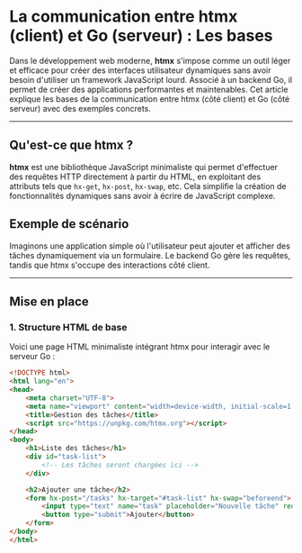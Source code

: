 # La communication entre htmx (client) et Go (serveur) : Les bases

Dans le développement web moderne, **htmx** s'impose comme un outil léger et efficace pour créer des interfaces utilisateur dynamiques sans avoir besoin d'utiliser un framework JavaScript lourd. Associé à un backend Go, il permet de créer des applications performantes et maintenables. Cet article explique les bases de la communication entre htmx (côté client) et Go (côté serveur) avec des exemples concrets.

---

## Qu'est-ce que htmx ?

**htmx** est une bibliothèque JavaScript minimaliste qui permet d'effectuer des requêtes HTTP directement à partir du HTML, en exploitant des attributs tels que `hx-get`, `hx-post`, `hx-swap`, etc. Cela simplifie la création de fonctionnalités dynamiques sans avoir à écrire de JavaScript complexe.

## Exemple de scénario

Imaginons une application simple où l'utilisateur peut ajouter et afficher des tâches dynamiquement via un formulaire. Le backend Go gère les requêtes, tandis que htmx s'occupe des interactions côté client.

---

## Mise en place

### 1. **Structure HTML de base**

Voici une page HTML minimaliste intégrant htmx pour interagir avec le serveur Go :

```html
<!DOCTYPE html>
<html lang="en">
<head>
    <meta charset="UTF-8">
    <meta name="viewport" content="width=device-width, initial-scale=1.0">
    <title>Gestion des tâches</title>
    <script src="https://unpkg.com/htmx.org"></script>
</head>
<body>
    <h1>Liste des tâches</h1>
    <div id="task-list">
        <!-- Les tâches seront chargées ici -->
    </div>

    <h2>Ajouter une tâche</h2>
    <form hx-post="/tasks" hx-target="#task-list" hx-swap="beforeend">
        <input type="text" name="task" placeholder="Nouvelle tâche" required>
        <button type="submit">Ajouter</button>
    </form>
</body>
</html>
